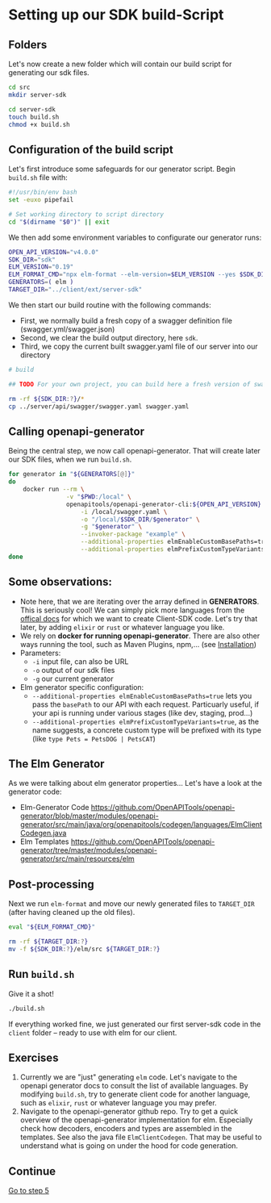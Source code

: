 # Setting up our SDK build-Script

## Folders

Let's now create a new folder which will contain our build script for generating our sdk files.

```bash
cd src
mkdir server-sdk

cd server-sdk
touch build.sh
chmod +x build.sh
```

## Configuration of the build script

Let's first introduce some safeguards for our generator script. Begin `build.sh` file with:

```bash
#!/usr/bin/env bash
set -euxo pipefail

# Set working directory to script directory
cd "$(dirname "$0")" || exit
```

We then add some environment variables to configurate our generator runs:

```bash
OPEN_API_VERSION="v4.0.0"
SDK_DIR="sdk"
ELM_VERSION="0.19"
ELM_FORMAT_CMD="npx elm-format --elm-version=$ELM_VERSION --yes $SDK_DIR/elm/src/*"
GENERATORS=( elm )
TARGET_DIR="../client/ext/server-sdk"
```

We then start our build routine with the following commands:
* First, we normally build a fresh copy of a swagger definition file (swagger.yml/swagger.json)
* Second, we clear the build output directory, here `sdk`.
* Third, we copy the current built swagger.yaml file of our server into our directory

```bash
# build

## TODO For your own project, you can build here a fresh version of swagger.yaml / swagger.json before copying it. For the sake of the tutorial, we skip this step.

rm -rf ${SDK_DIR:?}/*
cp ../server/api/swagger/swagger.yaml swagger.yaml
```

## Calling openapi-generator

Being the central step, we now call openapi-generator. That will create later our SDK files, when we run `build.sh`.

```bash
for generator in "${GENERATORS[@]}"
do
    docker run --rm \
                -v "$PWD:/local" \
                openapitools/openapi-generator-cli:${OPEN_API_VERSION} generate \
                    -i /local/swagger.yaml \
                    -o "/local/$SDK_DIR/$generator" \
                    -g "$generator" \
                    --invoker-package "example" \
                    --additional-properties elmEnableCustomBasePaths=true \
                    --additional-properties elmPrefixCustomTypeVariants=true
done
```

## Some observations:

* Note here, that we are iterating over the array defined in **GENERATORS**. This is seriously cool! We can simply pick more languages from the [offical docs](https://github.com/OpenAPITools/openapi-generator#overview) for which we want to create Client-SDK code. Let's try that later, by adding `elixir` or `rust` or whatever language you like.
* We rely on **docker for running openapi-generator**. There are also other ways running the tool, such as Maven Plugins, npm,... (see [Installation](https://github.com/OpenAPITools/openapi-generator#1---installation))
* Parameters:
  * `-i` input file, can also be URL
  * `-o` output of our sdk files
  * `-g` our current generator
* Elm generator specific configuration:
  * `--additional-properties elmEnableCustomBasePaths=true` lets you pass the `basePath` to our API with each request. Particuarly useful, if your api is running under various stages (like dev, staging, prod...)
  * `--additional-properties elmPrefixCustomTypeVariants=true`, as the name suggests, a concrete custom type will be prefixed with its type (like `type Pets = PetsDOG | PetsCAT`)

## The Elm Generator

As we were talking about elm generator properties... Let's have a look at the generator code:

* Elm-Generator Code https://github.com/OpenAPITools/openapi-generator/blob/master/modules/openapi-generator/src/main/java/org/openapitools/codegen/languages/ElmClientCodegen.java
* Elm Templates https://github.com/OpenAPITools/openapi-generator/tree/master/modules/openapi-generator/src/main/resources/elm

## Post-processing

Next we run `elm-format` and move our newly generated files to `TARGET_DIR` (after having cleaned up the old files).

```bash
eval "${ELM_FORMAT_CMD}"

rm -rf ${TARGET_DIR:?}
mv -f ${SDK_DIR:?}/elm/src ${TARGET_DIR:?}
```

## Run `build.sh`

Give it a shot!

```bash
./build.sh
```

If everything worked fine, we just generated our first server-sdk code in the `client` folder – ready to use with elm for our client.

## Exercises

1. Currently we are "just" generating `elm` code. Let's navigate to the openapi generator docs to consult the list of available languages. By modifying `build.sh`, try to generate client code for another language, such as `elixir`, `rust` or whatever language you may prefer.
2. Navigate to the openapi-generator github repo. Try to get a quick overview of the openapi-generator implementation for elm. Especially check how decoders, encoders and types are assembled in the templates. See also the java file `ElmClientCodegen`. That may be useful to understand what is going on under the hood for code generation.

## Continue

[Go to step 5](step-5.md)
